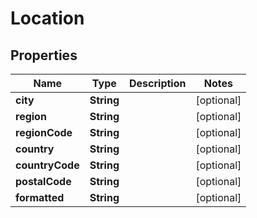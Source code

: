 

# Location


## Properties

| Name | Type | Description | Notes |
|------------ | ------------- | ------------- | -------------|
|**city** | **String** |  |  [optional] |
|**region** | **String** |  |  [optional] |
|**regionCode** | **String** |  |  [optional] |
|**country** | **String** |  |  [optional] |
|**countryCode** | **String** |  |  [optional] |
|**postalCode** | **String** |  |  [optional] |
|**formatted** | **String** |  |  [optional] |



